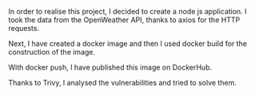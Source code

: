 In order to realise this project, I decided to create a node js application. I took the data from the OpenWeather API, thanks to axios for the HTTP requests. 

Next, I have created a docker image and then I used docker build for the construction of the image.

With docker push, I have published this image on DockerHub.

Thanks to Trivy, I analysed the vulnerabilities and tried to solve them.


